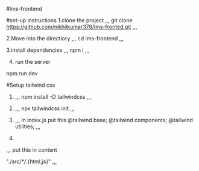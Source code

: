 #lms-frontend

#set-up instructions
1.clone the project
,,,
git clone https://github.com/nikhilkumar378/lms-fronted.git
,,,

2.Move into the directiory
,,,
cd lms-frontend
,,,

3.install dependencies
,,,
npm i
,,,

4.  run the server

npm run dev

#Setup tailwind css

1.  ,,,
    npm install -D tailwindcss
    ,,,

2.  ,,,
    npx tailwindcss init
    ,,,

3.  ,,,
    in index.js put this
    @tailwind base;
    @tailwind components;
    @tailwind utilities;
    ,,,

4.

,,,
put this in content

"./src/\*_/_.{html,js}"
,,,
